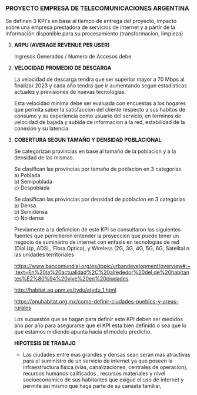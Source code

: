 ### PROYECTO EMPRESA DE TELECOMUNICACIONES ARGENTINA

Se definen 3 KPI's en base al tiempo de entrega del proyecto, impacto sobre una empresa prestadora de servicios de internet y a partir de la información disponible para su procesamiento (transformacion, limpieza)


1) **ARPU (AVERAGE REVENUE PER USER)**  

   Ingresos Generados / Numero de Accesos debe  

2) **VELOCIDAD PROMEDIO DE DESCARGA**

   La velocidad de descarga tendra que ser superior mayor a 70 Mbps al finalizar 2023 y cada año tendra que ir aumentando segun estadisticas actuales y previsiones de       nuevas tecnologias.

   Esta velocidad minima debe ser evaluada con encuestas a los hogares que permita saber la satisfaccion del cliente respecto a sus habitos de consumo y su experiencia 
   como usuario del servicio, en terminos de velocidad de bajada y subida de informacion a la red, estabilidad de la conexion y su latencia.

3) **COBERTURA SEGUN TAMAÑO Y DENSIDAD POBLACIONAL**

   Se categorizan provincias en base al tamaño de la poblacion y a la densidad de las mismas. 

   Se clasifican las provincias por tamaño de poblacion en 3 categorias  
   a) Poblada  
   b) Semipoblada  
   c) Despoblada  

   Se clasifican las provincias por densidad de poblacion en 3 categorias  
   a) Densa  
   b) Semidensa  
   c) No densa

   Previamente a la definicion de este KPI se consultaron las siguientes fuentes que permitieron entender la proyeccion que puede tener un negocio de suministro de internet con enfasis en tecnologias de red (Dial Up, ADSL, Fibra Optica), y Wireless (2G, 3G, 4G, 5G, 6G, Satelital n las unidades territoriales 
   
   https://www.bancomundial.org/es/topic/urbandevelopment/overview#:~:text=En%20la%20actualidad%2C%20alrededor%20del,de%20habitantes%E2%80%94%20vive%20en%20ciudades.

   http://habitat.aq.upm.es/tydu/atydu_1.html

   https://onuhabitat.org.mx/como-definir-ciudades-pueblos-y-areas-rurales

   Los supuestos que se hagan para definir este KPI deben ser medidos año por año para asegurarse que el KPI esta bien definido o sea que lo que estamos midiendo          apunta hacia el modelo predicho.

   **HIPOTESIS DE TRABAJO**

   - Las ciudades entre mas grandes y densas sean seran mas atractivas para el suministro de un servicio de internet ya que poseen la infraestructura fisica (vias,          canalizaciones, centrales de operacion), recursos humanos calificados , recursos materiales y nivel socioeconomico de sus habitantes que exigue el uso de internet 
     y permite asi mismo que haga parte de su canasta familiar, 
